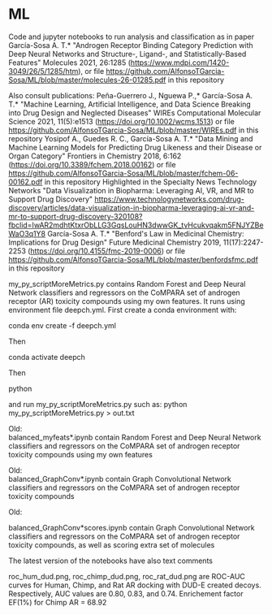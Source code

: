 # ML

Code and jupyter notebooks to run analysis and classification as in paper García-Sosa A. T.* "Androgen Receptor Binding Category Prediction with Deep Neural Networks and Structure-, Ligand-, and Statistically-Based Features" Molecules 2021, 26:1285 (https://www.mdpi.com/1420-3049/26/5/1285/htm), or file https://github.com/AlfonsoTGarcia-Sosa/ML/blob/master/molecules-26-01285.pdf in this repository

Also consult publications:
Peña-Guerrero J., Nguewa P.,* García-Sosa A. T.* "Machine Learning, Artificial Intelligence, and Data Science Breaking into Drug Design and Neglected Diseases" WIREs Computational Molecular Science 2021, 11(5):e1513 (https://doi.org/10.1002/wcms.1513) or file https://github.com/AlfonsoTGarcia-Sosa/ML/blob/master/WIREs.pdf in this repository
Yosipof A., Guedes R. C., García-Sosa A. T.* "Data Mining and Machine Learning Models for Predicting Drug Likeness and their Disease or Organ Category" Frontiers in Chemistry 2018, 6:162 (https://doi.org/10.3389/fchem.2018.00162) or file https://github.com/AlfonsoTGarcia-Sosa/ML/blob/master/fchem-06-00162.pdf in this repository
Highlighted in the Specialty News Technology Networks "Data Visualization in Biopharma: Leveraging AI, VR, and MR to Support Drug Discovery" https://www.technologynetworks.com/drug-discovery/articles/data-visualization-in-biopharma-leveraging-ai-vr-and-mr-to-support-drug-discovery-320108?fbclid=IwAR2mdhtKtxrObLLG3GqsLouHN3dwwGK_tvHcukvqakm5FNJYZBeWaO3q1Y8
García-Sosa A. T.* "Benford's Law in Medicinal Chemistry: Implications for Drug Design" Future Medicinal Chemistry 2019, 11(17):2247-2253 (https://doi.org/10.4155/fmc-2019-0006) or file https://github.com/AlfonsoTGarcia-Sosa/ML/blob/master/benfordsfmc.pdf in this repository


my_py_scriptMoreMetrics.py contains Random Forest and Deep Neural Network classifiers and regressors on the CoMPARA set of androgen receptor (AR) toxicity compounds using my own features. It runs using environment file deepch.yml. First create a conda environment with:

conda env create -f deepch.yml

Then

conda activate deepch

Then

python

and run my_py_scriptMoreMetrics.py
such as:
python my_py_scriptMoreMetrics.py > out.txt



Old:<br>
balanced_myfeats*.ipynb contain Random Forest and Deep Neural Network classifiers and regressors on the CoMPARA set of androgen receptor toxicity compounds using my own features

Old:<br>
balanced_GraphConv*.ipynb contain Graph Convolutional Network classifiers and regressors on the CoMPARA set of androgen receptor toxicity compounds

Old:<br>

balanced_GraphConv*scores.ipynb contain Graph Convolutional Network classifiers and regressors on the CoMPARA set of androgen receptor toxicity compounds, as well as scoring extra set of molecules

The latest version of the notebooks have also text comments

roc_hum_dud.png, roc_chimp_dud.png, roc_rat_dud.png are ROC-AUC curves for Human, Chimp, and Rat AR docking with DUD-E created decoys. Respectively, AUC values are 0.80, 0.83, and 0.74. Enrichement factor EF(1%) for Chimp AR = 68.92
